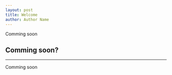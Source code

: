 ```yaml
---
layout: post
title: Welcome
author: Author Name
---
```


Comming soon

## Comming soon? 
-----

Comming soon


